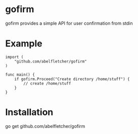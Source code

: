 gofirm
===

gofirm provides a simple API for user confirmation from stdin

# Example
```
import (
    "github.com/abelfletcher/gofirm"
)

func main() {
    if gofirm.Proceed("Create directory /home/stuff") {
        // create /home/stuff
    }
}
```


# Installation
go get github.com/abelfletcher/gofirm
